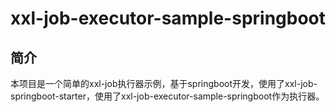 # xxl-job-executor-sample-springboot
## 简介
本项目是一个简单的xxl-job执行器示例，基于springboot开发，使用了xxl-job-springboot-starter，使用了xxl-job-executor-sample-springboot作为执行器。